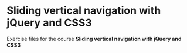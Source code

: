 # Sliding vertical navigation with jQuery and CSS3
Exercise files for the course **Sliding vertical navigation with jQuery and CSS3**
